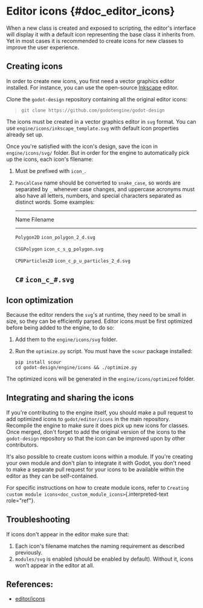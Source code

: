 Editor icons {#doc_editor_icons}
============

When a new class is created and exposed to scripting, the editor\'s
interface will display it with a default icon representing the base
class it inherits from. Yet in most cases it is recommended to create
icons for new classes to improve the user experience.

Creating icons
--------------

In order to create new icons, you first need a vector graphics editor
installed. For instance, you can use the open-source
[Inkscape](https://inkscape.org/) editor.

Clone the `godot-design` repository containing all the original editor
icons:

> ``` {.sourceCode .bash}
> git clone https://github.com/godotengine/godot-design
> ```

The icons must be created in a vector graphics editor in `svg` format.
You can use `engine/icons/inkscape_template.svg` with default icon
properties already set up.

Once you\'re satisfied with the icon\'s design, save the icon in
`engine/icons/svg/` folder. But in order for the engine to automatically
pick up the icons, each icon\'s filename:

1.  Must be prefixed with `icon_`.
2.  `PascalCase` name should be converted to `snake_case`, so words are
    separated by `_` whenever case changes, and uppercase acronyms must
    also have all letters, numbers, and special characters separated as
    distinct words. Some examples:

      -------------------------------------------------------
      Name                 Filename
      -------------------- ----------------------------------
      `Polygon2D`          `icon_polygon_2_d.svg`

      `CSGPolygon`         `icon_c_s_g_polygon.svg`

      `CPUParticles2D`     `icon_c_p_u_particles_2_d.svg`

      `C#`                 `icon_c_#.svg`
      -------------------------------------------------------

Icon optimization
-----------------

Because the editor renders the `svg`\'s at runtime, they need to be
small in size, so they can be efficiently parsed. Editor icons must be
first optimized before being added to the engine, to do so:

1.  Add them to the `engine/icons/svg` folder.
2.  Run the `optimize.py` script. You must have the `scour` package
    installed:

    ``` {.sourceCode .bash}
    pip install scour
    cd godot-design/engine/icons && ./optimize.py
    ```

The optimized icons will be generated in the `engine/icons/optimized`
folder.

Integrating and sharing the icons
---------------------------------

If you\'re contributing to the engine itself, you should make a pull
request to add optimized icons to `godot/editor/icons` in the main
repository. Recompile the engine to make sure it does pick up new icons
for classes. Once merged, don\'t forget to add the original version of
the icons to the `godot-design` repository so that the icon can be
improved upon by other contributors.

It\'s also possible to create custom icons within a module. If you\'re
creating your own module and don\'t plan to integrate it with Godot, you
don\'t need to make a separate pull request for your icons to be
available within the editor as they can be self-contained.

For specific instructions on how to create module icons, refer to
`Creating custom module icons<doc_custom_module_icons>`{.interpreted-text
role="ref"}.

Troubleshooting
---------------

If icons don\'t appear in the editor make sure that:

1.  Each icon\'s filename matches the naming requirement as described
    previously.
2.  `modules/svg` is enabled (should be enabled by default). Without it,
    icons won\'t appear in the editor at all.

References:
-----------

-   [editor/icons](https://github.com/godotengine/godot/tree/master/editor/icons)
